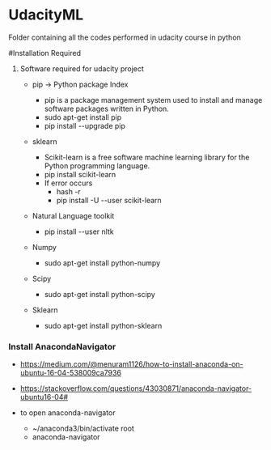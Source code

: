 # UdacityML
Folder containing all the codes performed in udacity course in python

#Installation Required
1. Software required for udacity project
   - pip -> Python package Index
     - pip is a package management system used to install and manage software packages written in Python.
     - sudo apt-get install pip
     - pip install --upgrade pip
     
   - sklearn 
     - Scikit-learn is a free software machine learning library for the Python programming language.
     - pip install scikit-learn
     - If error occurs
       - hash -r 
       - pip install -U --user scikit-learn
       
    - Natural Language toolkit
      - pip install --user nltk
      
    - Numpy
      - sudo apt-get install python-numpy
      
    - Scipy
      - sudo apt-get install python-scipy
      
    - Sklearn
      - sudo apt-get install python-sklearn
    
### Install AnacondaNavigator
 - https://medium.com/@menuram1126/how-to-install-anaconda-on-ubuntu-16-04-538009ca7936
 - https://stackoverflow.com/questions/43030871/anaconda-navigator-ubuntu16-04#

 - to open anaconda-navigator
   - ~/anaconda3/bin/activate root  
   - anaconda-navigator
